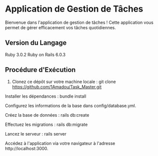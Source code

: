 # Application de Gestion de Tâches

Bienvenue dans l'application de gestion de tâches ! Cette application vous permet de gérer efficacement vos tâches quotidiennes.

## Version du Langage

Ruby 3.0.2
Ruby on Rails 6.0.3

## Procédure d'Exécution

1. Clonez ce dépôt sur votre machine locale :
   git clone https://github.com/1Amadou/Task_Master.git

Installer les dépendances :   bundle install
   
Configurez les informations de la base dans config/database.yml.

Créez la base de données :    rails db:create
  
Effectuez les migrations :    rails db:migrate
  
Lancez le serveur :           rails server


Accédez à l'application via votre navigateur à l'adresse http://localhost:3000.